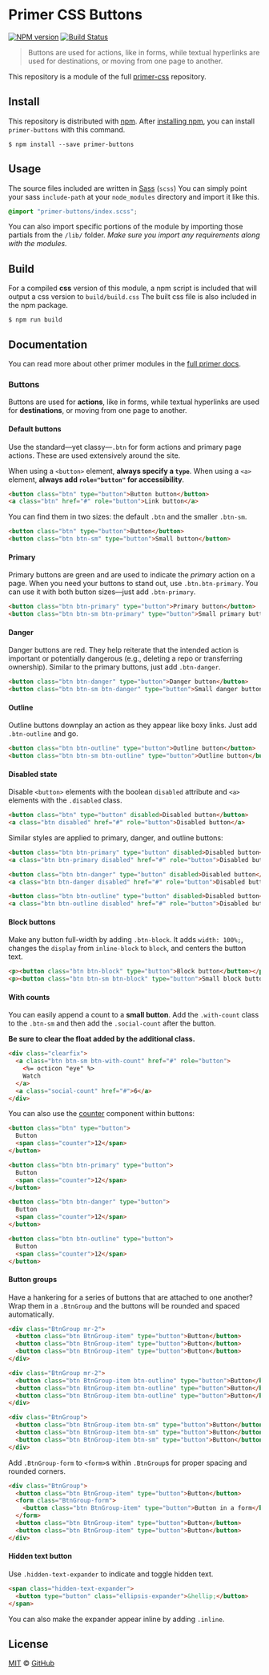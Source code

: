 # Primer CSS Buttons

[![NPM version](http://img.shields.io/npm/v/primer-buttons.svg)](https://www.npmjs.org/package/primer-buttons)
[![Build Status](https://travis-ci.org/primer/buttons.svg?branch=master)](https://travis-ci.org/primer/buttons)

> Buttons are used for actions, like in forms, while textual hyperlinks are used for destinations, or moving from one page to another.

This repository is a module of the full [primer-css][primer-css] repository.

## Install

This repository is distributed with [npm][npm]. After [installing npm][install-npm], you can install `primer-buttons` with this command.

```
$ npm install --save primer-buttons
```

## Usage

The source files included are written in [Sass][sass] (`scss`) You can simply point your sass `include-path` at your `node_modules` directory and import it like this.

```scss
@import "primer-buttons/index.scss";
```

You can also import specific portions of the module by importing those partials from the `/lib/` folder. _Make sure you import any requirements along with the modules._

## Build

For a compiled **css** version of this module, a npm script is included that will output a css version to `build/build.css` The built css file is also included in the npm package.

```
$ npm run build
```

## Documentation

You can read more about other primer modules in the [full primer docs][docs].

<!-- %docs
title: Buttons
homepage: https://github.com/primer/buttons
status: Stable
-->

### Buttons

Buttons are used for **actions**, like in forms, while textual hyperlinks are used for **destinations**, or moving from one page to another.

#### Default buttons

Use the standard—yet classy—`.btn` for form actions and primary page actions. These are used extensively around the site.

When using a `<button>` element, **always specify a `type`**. When using a `<a>` element, **always add `role="button"` for accessibility**.

```html
<button class="btn" type="button">Button button</button>
<a class="btn" href="#" role="button">Link button</a>
```

You can find them in two sizes: the default `.btn` and the smaller `.btn-sm`.

```html
<button class="btn" type="button">Button</button>
<button class="btn btn-sm" type="button">Small button</button>
```

#### Primary

Primary buttons are green and are used to indicate the *primary* action on a page. When you need your buttons to stand out, use `.btn.btn-primary`. You can use it with both button sizes—just add `.btn-primary`.

```html
<button class="btn btn-primary" type="button">Primary button</button>
<button class="btn btn-sm btn-primary" type="button">Small primary button</button>
```

#### Danger

Danger buttons are red. They help reiterate that the intended action is important or potentially dangerous (e.g., deleting a repo or transferring ownership). Similar to the primary buttons, just add `.btn-danger`.

```html
<button class="btn btn-danger" type="button">Danger button</button>
<button class="btn btn-sm btn-danger" type="button">Small danger button</button>
```

#### Outline

Outline buttons downplay an action as they appear like boxy links. Just add `.btn-outline` and go.

```html
<button class="btn btn-outline" type="button">Outline button</button>
<button class="btn btn-sm btn-outline" type="button">Outline button</button>
```

#### Disabled state

Disable `<button>` elements with the boolean `disabled` attribute and `<a>` elements with the `.disabled` class.

```html
<button class="btn" type="button" disabled>Disabled button</button>
<a class="btn disabled" href="#" role="button">Disabled button</a>
```

Similar styles are applied to primary, danger, and outline buttons:

```html
<button class="btn btn-primary" type="button" disabled>Disabled button</button>
<a class="btn btn-primary disabled" href="#" role="button">Disabled button</a>
```

```html
<button class="btn btn-danger" type="button" disabled>Disabled button</button>
<a class="btn btn-danger disabled" href="#" role="button">Disabled button</a>
```

```html
<button class="btn btn-outline" type="button" disabled>Disabled button</button>
<a class="btn btn-outline disabled" href="#" role="button">Disabled button</a>
```

#### Block buttons

Make any button full-width by adding `.btn-block`. It adds `width: 100%;`, changes the `display` from `inline-block` to `block`, and centers the button text.

```html
<p><button class="btn btn-block" type="button">Block button</button></p>
<p><button class="btn btn-sm btn-block" type="button">Small block button</button></p>
```

#### With counts

You can easily append a count to a **small button**. Add the `.with-count` class to the `.btn-sm` and then add the `.social-count` after the button.

**Be sure to clear the float added by the additional class.**

```html
<div class="clearfix">
  <a class="btn btn-sm btn-with-count" href="#" role="button">
    <%= octicon "eye" %>
    Watch
  </a>
  <a class="social-count" href="#">6</a>
</div>
```

You can also use the [counter](../utilities/#counter) component within buttons:

```html
<button class="btn" type="button">
  Button
  <span class="counter">12</span>
</button>

<button class="btn btn-primary" type="button">
  Button
  <span class="counter">12</span>
</button>

<button class="btn btn-danger" type="button">
  Button
  <span class="counter">12</span>
</button>

<button class="btn btn-outline" type="button">
  Button
  <span class="counter">12</span>
</button>
```

#### Button groups

Have a hankering for a series of buttons that are attached to one another? Wrap them in a `.BtnGroup` and the buttons will be rounded and spaced automatically.

```html
<div class="BtnGroup mr-2">
  <button class="btn BtnGroup-item" type="button">Button</button>
  <button class="btn BtnGroup-item" type="button">Button</button>
  <button class="btn BtnGroup-item" type="button">Button</button>
</div>

<div class="BtnGroup mr-2">
  <button class="btn BtnGroup-item btn-outline" type="button">Button</button>
  <button class="btn BtnGroup-item btn-outline" type="button">Button</button>
  <button class="btn BtnGroup-item btn-outline" type="button">Button</button>
</div>

<div class="BtnGroup">
  <button class="btn BtnGroup-item btn-sm" type="button">Button</button>
  <button class="btn BtnGroup-item btn-sm" type="button">Button</button>
  <button class="btn BtnGroup-item btn-sm" type="button">Button</button>
</div>
```

Add `.BtnGroup-form` to `<form>`s within `.BtnGroup`s for proper spacing and rounded corners.

```html
<div class="BtnGroup">
  <button class="btn BtnGroup-item" type="button">Button</button>
  <form class="BtnGroup-form">
    <button class="btn BtnGroup-item" type="button">Button in a form</button>
  </form>
  <button class="btn BtnGroup-item" type="button">Button</button>
  <button class="btn BtnGroup-item" type="button">Button</button>
</div>
```

#### Hidden text button

Use `.hidden-text-expander` to indicate and toggle hidden text.

```html
<span class="hidden-text-expander">
  <button type="button" class="ellipsis-expander">&hellip;</button>
</span>
```

You can also make the expander appear inline by adding `.inline`.

<!-- %enddocs -->

## License

[MIT](./LICENSE) &copy; [GitHub](https://github.com/)

[primer-css]: https://github.com/primer/primer
[docs]: http://primercss.io/
[npm]: https://www.npmjs.com/
[install-npm]: https://docs.npmjs.com/getting-started/installing-node
[sass]: http://sass-lang.com/
